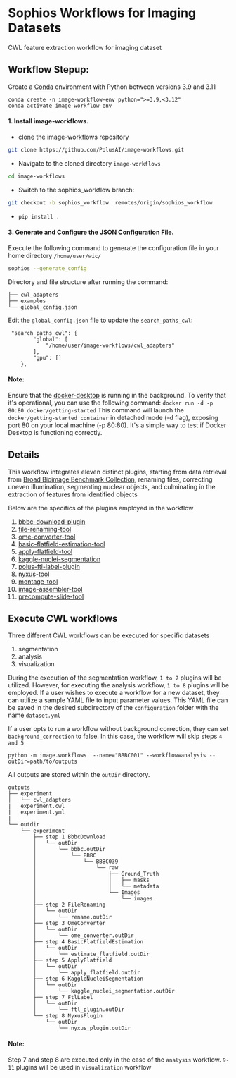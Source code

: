 # Sophios Workflows for Imaging Datasets

CWL feature extraction workflow for imaging dataset

##  Workflow Stepup:

Create a [Conda](https://conda.io/projects/conda/en/latest/user-guide/tasks/manage-environments.html#activating-an-environment) environment with Python between versions 3.9 and 3.11

```
conda create -n image-workflow-env python=">=3.9,<3.12"
conda activate image-workflow-env
```

#### 1. Install image-workflows.

- clone the image-workflows repository
```bash
git clone https://github.com/PolusAI/image-workflows.git
```
- Navigate to the cloned directory `image-workflows`
```bash
cd image-workflows
```
- Switch to the sophios_workflow branch:
```bash
git checkout -b sophios_workflow  remotes/origin/sophios_workflow
```
- `pip install .`

#### 3. Generate and Configure the JSON Configuration File.
Execute the following command to generate the configuration file in your home directory `/home/user/wic/`

```bash
sophios --generate_config
```

Directory and file structure after running the command:
```
├── cwl_adapters
├── examples
└── global_config.json

```
Edit the `global_config.json` file to update the `search_paths_cwl`:

```
 "search_paths_cwl": {
        "global": [
            "/home/user/image-workflows/cwl_adapters"
        ],
        "gpu": []
    },
```

#### Note:
Ensure that the [docker-desktop](https://www.docker.com/products/docker-desktop/) is running in the background. To verify that it's operational, you can use the following command:
`docker run -d -p 80:80 docker/getting-started` 
This command will launch the `docker/getting-started container` in detached mode (-d flag), exposing port 80 on your local machine (-p 80:80). It's a simple way to test if Docker Desktop is functioning correctly.

## Details 
This workflow integrates eleven distinct plugins, starting from data retrieval from [Broad Bioimage Benchmark Collection](https://bbbc.broadinstitute.org/), renaming files, correcting uneven illumination, segmenting nuclear objects, and culminating in the extraction of features from identified objects

Below are the specifics of the plugins employed in the workflow
1. [bbbc-download-plugin](https://github.com/saketprem/polus-plugins/tree/bbbc_download/utils/bbbc-download-plugin)
2. [file-renaming-tool](https://github.com/PolusAI/image-tools/tree/master/formats/file-renaming-tool)
3. [ome-converter-tool](https://github.com/PolusAI/image-tools/tree/master/formats/ome-converter-tool)
4. [basic-flatfield-estimation-tool](https://github.com/PolusAI/image-tools/tree/master/regression/basic-flatfield-estimation-tool)
5. [apply-flatfield-tool](https://github.com/PolusAI/image-tools/tree/master/transforms/images/apply-flatfield-tool)
6. [kaggle-nuclei-segmentation](https://github.com/hamshkhawar/image-tools/tree/kaggle-nuclei_seg/segmentation/kaggle-nuclei-segmentation)
7. [polus-ftl-label-plugin](https://github.com/hamshkhawar/image-tools/tree/kaggle-nuclei_seg/transforms/images/polus-ftl-label-plugin)
8. [nyxus-tool](https://github.com/PolusAI/image-tools/tree/master/features/nyxus-tool)
9. [montage-tool](https://github.com/PolusAI/image-tools/tree/master/transforms/images/montage-tool)
10. [image-assembler-tool](https://github.com/PolusAI/image-tools/tree/master/transforms/images/image-assembler-tool)
11. [precompute-slide-tool](https://github.com/PolusAI/image-tools/tree/master/visualization/precompute-slide-tool)


## Execute CWL workflows
Three different CWL workflows can be executed for specific datasets
1. segmentation
2. analysis
3. visualization

During the execution of the segmentation workflow, `1 to 7` plugins will be utilized. However, for executing the analysis workflow, `1 to 8` plugins will be employed.
If a user wishes to execute a workflow for a new dataset, they can utilize a sample YAML file to input parameter values. This YAML file can be saved in the desired subdirectory of the `configuration` folder with the name `dataset.yml`

If a user opts to run a workflow without background correction, they can set `background_correction` to false. In this case, the workflow will skip steps `4 and 5`

`python -m image.workflows  --name="BBBC001" --workflow=analysis --outDir=path/to/outputs` 

All outputs are stored within the `outDir` directory.
```
outputs
├── experiment
│   └── cwl_adapters
|   experiment.cwl
|   experiment.yml
|
└── outdir
    └── experiment
        ├── step 1 BbbcDownload
        │   └── outDir
        │       └── bbbc.outDir
        │           └── BBBC
        │               └── BBBC039
        │                   └── raw
        │                       ├── Ground_Truth
        │                       │   ├── masks
        │                       │   └── metadata
        │                       └── Images
        │                           └── images
        ├── step 2 FileRenaming
        │   └── outDir
        │       └── rename.outDir
        ├── step 3 OmeConverter
        │   └── outDir
        │       └── ome_converter.outDir
        ├── step 4 BasicFlatfieldEstimation
        │   └── outDir
        │       └── estimate_flatfield.outDir
        ├── step 5 ApplyFlatfield
        │   └── outDir
        │       └── apply_flatfield.outDir
        ├── step 6 KaggleNucleiSegmentation
        │   └── outDir
        │       └── kaggle_nuclei_segmentation.outDir
        ├── step 7 FtlLabel
        │   └── outDir
        │       └── ftl_plugin.outDir
        └── step 8 NyxusPlugin
            └── outDir
                └── nyxus_plugin.outDir

```
#### Note:
Step 7 and step 8 are executed only in the case of the `analysis` workflow. `9-11` plugins will be used in `visualization` workflow